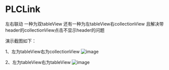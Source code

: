 # PLCLink
左右联动 一种为双tableView 还有一种为左tableView右collectionView 且解决带header的collectionView点击不显示header的问题

演示截图如下：

1、左为tableView右为collectionView
![image](https://github.com/peijuncheng/PJCLink/blob/master/PJCLink/tclink.gif)


2、左为tableView右为tableView
![image](https://github.com/peijuncheng/PJCLink/blob/master/PJCLink/ttlink.gif)
